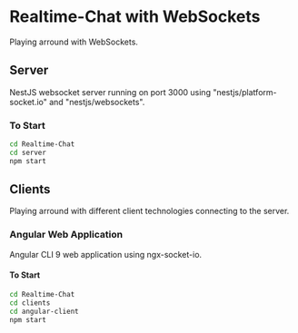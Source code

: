 # Realtime-Chat with WebSockets
Playing arround with WebSockets.

## Server
NestJS websocket server running on port 3000 using "nestjs/platform-socket.io" and "nestjs/websockets".

### To Start
```bash
cd Realtime-Chat
cd server
npm start
```

## Clients
Playing arround with different client technologies connecting to the server.

### Angular Web Application
Angular CLI 9 web application using ngx-socket-io.

#### To Start
```bash
cd Realtime-Chat
cd clients
cd angular-client
npm start
```
